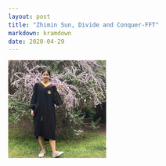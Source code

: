 ```yaml
---
layout: post
title: "Zhimin Sun, Divide and Conquer-FFT"
markdown: kramdown
date: 2020-04-29
---
```

<img  class="img-avatar" alt="Zhimin Sun" src="/img/zhimin-flower-200px.jpg">